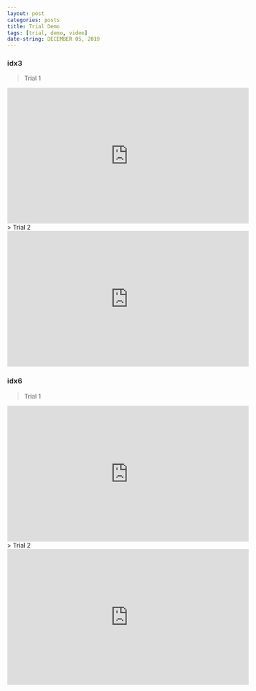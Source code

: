 ```yaml
---
layout: post
categories: posts
title: Trial Demo
tags: [trial, demo, video]
date-string: DECEMBER 05, 2019
---
```

### idx3 
> Trial 1
<center>
<iframe width="560" height="315" src="https://www.youtube.com/watch?v=dUkFd7WjgtQ" frameborder="0" allowfullscreen></iframe>
</center>
> Trial 2
<center>
<iframe width="560" height="315" src="https://youtu.be/embed/QFNBfKsfd44" frameborder="0" allowfullscreen></iframe>
</center>

### idx6
> Trial 1
<center>
<iframe width="560" height="315" src="https://youtu.be/embed/O1pVHjuZYPI" frameborder="0" allowfullscreen></iframe>
</center>
> Trial 2
<center>
<iframe width="560" height="315" src="https://youtu.be/embed/qCVZcwHohbg" frameborder="0" allowfullscreen></iframe>
</center>
